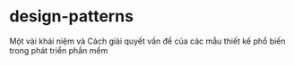 # design-patterns
Một vài khái niệm và Cách giải quyết vấn đề của các mẫu thiết kế phổ biến trong phát triển phần mềm
